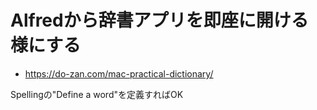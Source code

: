 
# Alfredから辞書アプリを即座に開ける様にする
- https://do-zan.com/mac-practical-dictionary/

Spellingの"Define a word"を定義すればOK
